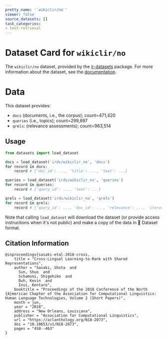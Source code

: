 ```yaml
---
pretty_name: '`wikiclir/no`'
viewer: false
source_datasets: []
task_categories:
- text-retrieval
---
```


# Dataset Card for `wikiclir/no`

The `wikiclir/no` dataset, provided by the [ir-datasets](https://ir-datasets.com/) package.
For more information about the dataset, see the [documentation](https://ir-datasets.com/wikiclir#wikiclir/no).

# Data

This dataset provides:
 - `docs` (documents, i.e., the corpus); count=471,420
 - `queries` (i.e., topics); count=299,897
 - `qrels`: (relevance assessments); count=963,514


## Usage

```python
from datasets import load_dataset

docs = load_dataset('irds/wikiclir_no', 'docs')
for record in docs:
    record # {'doc_id': ..., 'title': ..., 'text': ...}

queries = load_dataset('irds/wikiclir_no', 'queries')
for record in queries:
    record # {'query_id': ..., 'text': ...}

qrels = load_dataset('irds/wikiclir_no', 'qrels')
for record in qrels:
    record # {'query_id': ..., 'doc_id': ..., 'relevance': ..., 'iteration': ...}

```

Note that calling `load_dataset` will download the dataset (or provide access instructions when it's not public) and make a copy of the
data in 🤗 Dataset format.

## Citation Information

```
@inproceedings{sasaki-etal-2018-cross,
    title = "Cross-Lingual Learning-to-Rank with Shared Representations",
    author = "Sasaki, Shota  and
      Sun, Shuo  and
      Schamoni, Shigehiko  and
      Duh, Kevin  and
      Inui, Kentaro",
    booktitle = "Proceedings of the 2018 Conference of the North {A}merican Chapter of the Association for Computational Linguistics: Human Language Technologies, Volume 2 (Short Papers)",
    month = jun,
    year = "2018",
    address = "New Orleans, Louisiana",
    publisher = "Association for Computational Linguistics",
    url = "https://aclanthology.org/N18-2073",
    doi = "10.18653/v1/N18-2073",
    pages = "458--463"
}
```
